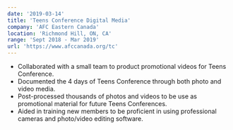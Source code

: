 ```yaml
---
date: '2019-03-14'
title: 'Teens Conference Digital Media'
company: 'AFC Eastern Canada'
location: 'Richmond Hill, ON, CA'
range: 'Sept 2018 - Mar 2019'
url: 'https://www.afccanada.org/tc'
---
```


- Collaborated with a small team to product promotional videos for Teens Conference.
- Documented the 4 days of Teens Conference through both photo and video media.
- Post-processed thousands of photos and videos to be use as promotional material for future Teens Conferences.
- Aided in training new members to be proficient in using professional cameras and photo/video editing software.
